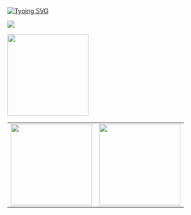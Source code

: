 <!-- <style type="text/css" rel="stylesheet">
#card {
  display: flex;
}
  
#toplang {
  margin-left: 30px;  
}
</style> -->

[![Typing SVG](https://readme-typing-svg.demolab.com?font=Fira+Code&size=19&pause=1000&width=435&lines=Hello+World+%F0%9F%91%8B)](https://git.io/typing-svg)

<p align="left">  
  <img src="https://count.getloli.com/get/@ligdy7?theme=rule34">
</p>

<p align="left">
  <img height="185" src="https://cdn.jsdelivr.net/gh/ligdy7/ligdy7@main/assets/github-contribution-grid-snake.svg" />
</p>



<!-- 
https://raw.githubusercontent.com/ligdy7/ligdy7/main/assets/github-contribution-grid-snake.svg -->

<table>
    <tr>
      <td>
        <img height="185" src="https://github-readme-stats.vercel.app/api?username=ligdy7&show_icons=true" />
      </td>
      <td>
        <img height="185" src="https://github-readme-stats.vercel.app/api/top-langs/?username=ligdy7&layout=compact" />
      </td>
    </tr>
</table>








